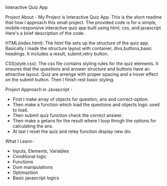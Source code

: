 Interactive Quiz App

Project About - 
My Project is Interactive Quiz App.
This is the short readme that how I approach this small project.
The provided code is for a simple, mobile-responsive interactive quiz app built using html, css, and javascript.
Here's a brief description of the code:

HTML(index.html): The html file sets up the structure of the quiz app. Basically I made the structure layout 
with container, divs,buttons,basic headings. It includes a result, submit,retry button. 

CSS(style.css): The css file contains styling rules for the quiz elements. It ensures that the questions and
answer structure and buttons have an attractive layout. Quiz are arrenge with proper spacing and a hover 
effect on the submit button. Then I finish rest basic styling.


Project Approach in Javascript -

 * First I make array of objects for question, ans and correct-option. 
 * Then make a function which load the questions and objects logic used to load.
 * Then submit quiz function check the correct answer.
 * Then make a getans for the result where I loop throgh the options for calculating the ans.
 * At last I reset the quiz and retey function display new div.

What I Learn-
- Inputs, Elements, Variables
- Conditonal logic
- Functions
- Dom manipulations
- Optimaztion
- Basic javascript logics
